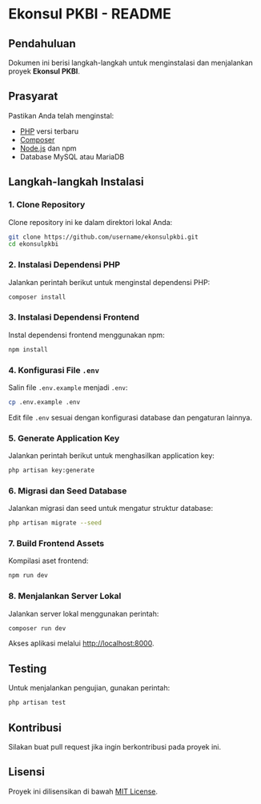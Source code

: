 # Ekonsul PKBI - README

## Pendahuluan
Dokumen ini berisi langkah-langkah untuk menginstalasi dan menjalankan proyek **Ekonsul PKBI**.

## Prasyarat
Pastikan Anda telah menginstal:
- [PHP](https://www.php.net/downloads) versi terbaru
- [Composer](https://getcomposer.org/download/)
- [Node.js](https://nodejs.org/) dan npm
- Database MySQL atau MariaDB

## Langkah-langkah Instalasi

### 1. Clone Repository
Clone repository ini ke dalam direktori lokal Anda:
```bash
git clone https://github.com/username/ekonsulpkbi.git
cd ekonsulpkbi
```

### 2. Instalasi Dependensi PHP
Jalankan perintah berikut untuk menginstal dependensi PHP:
```bash
composer install
```

### 3. Instalasi Dependensi Frontend
Instal dependensi frontend menggunakan npm:
```bash
npm install
```

### 4. Konfigurasi File `.env`
Salin file `.env.example` menjadi `.env`:
```bash
cp .env.example .env
```
Edit file `.env` sesuai dengan konfigurasi database dan pengaturan lainnya.

### 5. Generate Application Key
Jalankan perintah berikut untuk menghasilkan application key:
```bash
php artisan key:generate
```

### 6. Migrasi dan Seed Database
Jalankan migrasi dan seed untuk mengatur struktur database:
```bash
php artisan migrate --seed
```

### 7. Build Frontend Assets
Kompilasi aset frontend:
```bash
npm run dev
```

### 8. Menjalankan Server Lokal
Jalankan server lokal menggunakan perintah:
```bash
composer run dev
```
Akses aplikasi melalui [http://localhost:8000](http://localhost:8000).

## Testing
Untuk menjalankan pengujian, gunakan perintah:
```bash
php artisan test
```

## Kontribusi
Silakan buat pull request jika ingin berkontribusi pada proyek ini.

## Lisensi
Proyek ini dilisensikan di bawah [MIT License](LICENSE).